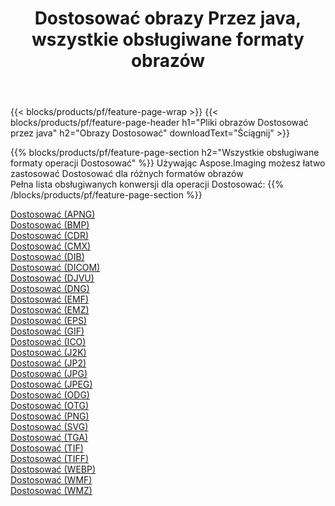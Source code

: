 ﻿---
title: Dostosować obrazy Przez java, wszystkie obsługiwane formaty obrazów 
weight: 3920
url: /pl/java/adjust 
lang: pl
langdirlevel: 2
locales: zh-hans,ja,it,ru,de,es,fr,nl,id,lt,pl,pt,vi,tr,ko,zh-hant,ar,hi,th,sv,cs,uk,he
description: Używając Aspose.Imaging możesz łatwo Dostosować obrazy Via java
---

{{< blocks/products/pf/feature-page-wrap >}}
{{< blocks/products/pf/feature-page-header h1="Pliki obrazów Dostosować przez java" h2="Obrazy Dostosować" downloadText="Ściągnij" >}}


{{% blocks/products/pf/feature-page-section  h2="Wszystkie obsługiwane formaty operacji Dostosować" %}}
Używając Aspose.Imaging możesz łatwo zastosować Dostosować dla różnych formatów obrazów
<br/>
Pełna lista obsługiwanych konwersji dla operacji Dostosować:
{{% /blocks/products/pf/feature-page-section %}}
<div class="container-fluid productfamilypage bg-gray">
    <div class="convertypes bg-gray agp-content section">
        <div class="container">
		<div class="row other-converters">
		    <div class='col-md-2 other-converter remove-lp remove-rp'><a href="/imaging/pl/java/adjust/apng" >Dostosować (APNG)</a></div><div class='col-md-2 other-converter remove-lp remove-rp'><a href="/imaging/pl/java/adjust/bmp" >Dostosować (BMP)</a></div><div class='col-md-2 other-converter remove-lp remove-rp'><a href="/imaging/pl/java/adjust/cdr" >Dostosować (CDR)</a></div><div class='col-md-2 other-converter remove-lp remove-rp'><a href="/imaging/pl/java/adjust/cmx" >Dostosować (CMX)</a></div><div class='col-md-2 other-converter remove-lp remove-rp'><a href="/imaging/pl/java/adjust/dib" >Dostosować (DIB)</a></div><div class='col-md-2 other-converter remove-lp remove-rp'><a href="/imaging/pl/java/adjust/dicom" >Dostosować (DICOM)</a></div><div class='col-md-2 other-converter remove-lp remove-rp'><a href="/imaging/pl/java/adjust/djvu" >Dostosować (DJVU)</a></div><div class='col-md-2 other-converter remove-lp remove-rp'><a href="/imaging/pl/java/adjust/dng" >Dostosować (DNG)</a></div><div class='col-md-2 other-converter remove-lp remove-rp'><a href="/imaging/pl/java/adjust/emf" >Dostosować (EMF)</a></div><div class='col-md-2 other-converter remove-lp remove-rp'><a href="/imaging/pl/java/adjust/emz" >Dostosować (EMZ)</a></div><div class='col-md-2 other-converter remove-lp remove-rp'><a href="/imaging/pl/java/adjust/eps" >Dostosować (EPS)</a></div><div class='col-md-2 other-converter remove-lp remove-rp'><a href="/imaging/pl/java/adjust/gif" >Dostosować (GIF)</a></div><div class='col-md-2 other-converter remove-lp remove-rp'><a href="/imaging/pl/java/adjust/ico" >Dostosować (ICO)</a></div><div class='col-md-2 other-converter remove-lp remove-rp'><a href="/imaging/pl/java/adjust/j2k" >Dostosować (J2K)</a></div><div class='col-md-2 other-converter remove-lp remove-rp'><a href="/imaging/pl/java/adjust/jp2" >Dostosować (JP2)</a></div><div class='col-md-2 other-converter remove-lp remove-rp'><a href="/imaging/pl/java/adjust/jpg" >Dostosować (JPG)</a></div><div class='col-md-2 other-converter remove-lp remove-rp'><a href="/imaging/pl/java/adjust/jpeg" >Dostosować (JPEG)</a></div><div class='col-md-2 other-converter remove-lp remove-rp'><a href="/imaging/pl/java/adjust/odg" >Dostosować (ODG)</a></div><div class='col-md-2 other-converter remove-lp remove-rp'><a href="/imaging/pl/java/adjust/otg" >Dostosować (OTG)</a></div><div class='col-md-2 other-converter remove-lp remove-rp'><a href="/imaging/pl/java/adjust/png" >Dostosować (PNG)</a></div><div class='col-md-2 other-converter remove-lp remove-rp'><a href="/imaging/pl/java/adjust/svg" >Dostosować (SVG)</a></div><div class='col-md-2 other-converter remove-lp remove-rp'><a href="/imaging/pl/java/adjust/tga" >Dostosować (TGA)</a></div><div class='col-md-2 other-converter remove-lp remove-rp'><a href="/imaging/pl/java/adjust/tif" >Dostosować (TIF)</a></div><div class='col-md-2 other-converter remove-lp remove-rp'><a href="/imaging/pl/java/adjust/tiff" >Dostosować (TIFF)</a></div><div class='col-md-2 other-converter remove-lp remove-rp'><a href="/imaging/pl/java/adjust/webp" >Dostosować (WEBP)</a></div><div class='col-md-2 other-converter remove-lp remove-rp'><a href="/imaging/pl/java/adjust/wmf" >Dostosować (WMF)</a></div><div class='col-md-2 other-converter remove-lp remove-rp'><a href="/imaging/pl/java/adjust/wmz" >Dostosować (WMZ)</a></div>
                </div>
        </div>
    </div>
</div>
<br/>
